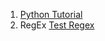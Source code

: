 1. [Python Tutorial](https://www.techbeamers.com/python-keywords-identifiers-variables/)
2. RegEx [Test Regex](https://regexr.com/) 
